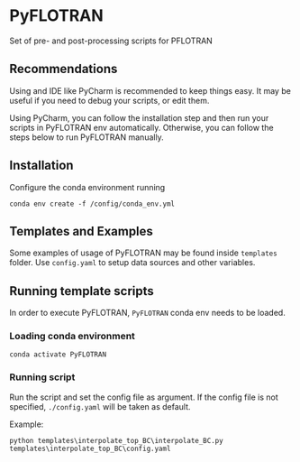 # PyFLOTRAN
Set of pre- and post-processing scripts for PFLOTRAN


## Recommendations

Using and IDE like PyCharm is recommended to keep things easy. It may be useful if you need to debug your scripts,
or edit them.

Using PyCharm, you can follow the installation step and then run your scripts in PyFLOTRAN env automatically.
Otherwise, you can follow the steps below to run PyFLOTRAN manually.


## Installation
Configure the conda environment running

`conda env create -f /config/conda_env.yml`


## Templates and Examples

Some examples of usage of PyFLOTRAN may be found inside `templates` folder. Use `config.yaml` to setup data sources and 
other variables.


## Running template scripts

In order to execute PyFLOTRAN, `PyFLOTRAN` conda env needs to be loaded.


### Loading conda environment

`conda activate PyFLOTRAN`

### Running script

Run the script and set the config file as argument. If the config file is not specified, `./config.yaml` will be taken as default.

Example: 

`python templates\interpolate_top_BC\interpolate_BC.py templates\interpolate_top_BC\config.yaml`


